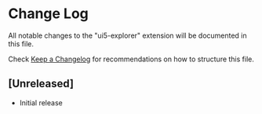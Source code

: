 # Change Log
All notable changes to the "ui5-explorer" extension will be documented in this file.

Check [Keep a Changelog](http://keepachangelog.com/) for recommendations on how to structure this file.

## [Unreleased]
- Initial release